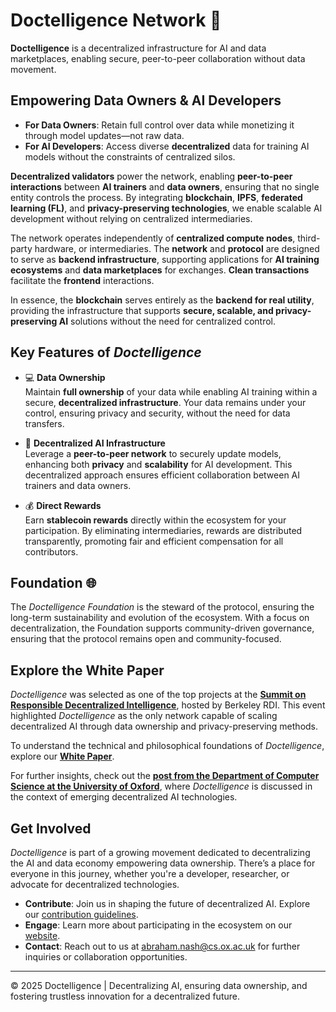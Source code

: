 # Doctelligence Network 🚀

**Doctelligence** is a decentralized infrastructure for AI and data marketplaces, enabling secure, peer-to-peer collaboration without data movement.

## Empowering Data Owners & AI Developers

- **For Data Owners**: Retain full control over data while monetizing it through model updates—not raw data.
- **For AI Developers**: Access diverse **decentralized** data for training AI models without the constraints of centralized silos.

**Decentralized validators** power the network, enabling **peer-to-peer interactions** between **AI trainers** and **data owners**, ensuring that no single entity controls the process. By integrating **blockchain**, **IPFS**, **federated learning (FL)**, and **privacy-preserving technologies**, we enable scalable AI development without relying on centralized intermediaries. 

The network operates independently of **centralized compute nodes**, third-party hardware, or intermediaries. The **network** and **protocol** are designed to serve as **backend infrastructure**, supporting applications for **AI training ecosystems** and **data marketplaces** for exchanges. **Clean transactions** facilitate the **frontend** interactions.

In essence, the **blockchain** serves entirely as the **backend for real utility**, providing the infrastructure that supports **secure, scalable, and privacy-preserving AI** solutions without the need for centralized control.

## Key Features of *Doctelligence*

- 💻 **Data Ownership**  
  Maintain **full ownership** of your data while enabling AI training within a secure, **decentralized infrastructure**. Your data remains under your control, ensuring privacy and security, without the need for data transfers.

- 🤖 **Decentralized AI Infrastructure**  
  Leverage a **peer-to-peer network** to securely update models, enhancing both **privacy** and **scalability** for AI development. This decentralized approach ensures efficient collaboration between AI trainers and data owners.

- 💰 **Direct Rewards**  
  Earn **stablecoin rewards** directly within the ecosystem for your participation. By eliminating intermediaries, rewards are distributed transparently, promoting fair and efficient compensation for all contributors.

## Foundation 🌐 

The *Doctelligence Foundation* is the steward of the protocol, ensuring the long-term sustainability and evolution of the ecosystem. With a focus on decentralization, the Foundation supports community-driven governance, ensuring that the protocol remains open and community-focused.

## Explore the White Paper

*Doctelligence* was selected as one of the top projects at the **[Summit on Responsible Decentralized Intelligence](https://rdi.berkeley.edu/events/decentralizationaisummit24)**, hosted by Berkeley RDI. This event highlighted *Doctelligence* as the only network capable of scaling decentralized AI through data ownership and privacy-preserving methods.

To understand the technical and philosophical foundations of *Doctelligence*, explore our **[White Paper](https://github.com/Doctelligence/White-Paper/blob/main/Decentralized%20Intelligence%20Network%20(DIN).pdf)**.

For further insights, check out the **[post from the Department of Computer Science at the University of Oxford](https://www.linkedin.com/feed/update/urn:li:activity:7229826012803395584/)**, where *Doctelligence* is discussed in the context of emerging decentralized AI technologies.

## Get Involved

*Doctelligence* is part of a growing movement dedicated to decentralizing the AI and data economy empowering data ownership. There’s a place for everyone in this journey, whether you're a developer, researcher, or advocate for decentralized technologies.

- **Contribute**: Join us in shaping the future of decentralized AI. Explore our [contribution guidelines](https://github.com/Doctelligence/DIN-Protocol-Proposals-DPP).
- **Engage**: Learn more about participating in the ecosystem on our [website](https://doctelligence.github.io).
- **Contact**: Reach out to us at [abraham.nash@cs.ox.ac.uk](mailto:abraham.nash@cs.ox.ac.uk) for further inquiries or collaboration opportunities.

---

© 2025 Doctelligence | Decentralizing AI, ensuring data ownership, and fostering trustless innovation for a decentralized future.
